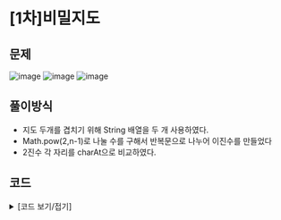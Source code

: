 # [1차]비밀지도

## 문제

![image](https://github.com/Employment-Study/Algorithm_Study/assets/44068819/42a43533-d06a-411c-abdb-806985d1f4b7)
![image](https://github.com/Employment-Study/Algorithm_Study/assets/44068819/38a5cf7e-3241-4170-b08b-1f4c0fa76dd6)
![image](https://github.com/Employment-Study/Algorithm_Study/assets/44068819/0ac3423d-1005-49a9-b162-1a5bff78474f)

## 풀이방식

- 지도 두개를 겹치기 위해 String 배열을 두 개 사용하였다.
- Math.pow(2,n-1)로 나눌 수를 구해서 반복문으로 나누어 이진수를 만들었다
- 2진수 각 자리를 charAt으로 비교하였다.

## 코드

<details>
<summary>
[코드 보기/접기]
</summary>

```java
// [1차] 비밀지도
class Solution {
	public String[] solution(int n, int[] arr1, int[] arr2) {
		String[] answer = new String[arr1.length];
		String[] s_arr1 = new String[arr1.length];
		String[] s_arr2 = new String[arr2.length];
		
		for(int i=0;i<arr1.length;i++) {
			String test = "";
			int num = (int)Math.pow(2, n-1);
			while(num > 0) {
				if(arr1[i] / num == 1) {
					test+="#";
				}else {
					test+=" ";
				}
				arr1[i] %= num;
				num /= 2;
			}
			s_arr1[i] = test;
		}

		System.out.println();
		
		for(int i=0;i<arr2.length;i++) {
			String test = "";
			int num = (int)Math.pow(2, n-1);
			while(num > 0) {
				if(arr2[i] / num == 1) {
					test+="#";
				}else {
					test+=" ";
				}
				arr2[i] %= num;
				num /= 2;
			}
			s_arr2[i] = test;
		}
		for(int i=0;i<n;i++) {
			answer[i] = "";
			for(int j=0;j<n;j++) {
				if (s_arr1[i].charAt(j) != s_arr2[i].charAt(j)) {
					answer[i] += "#";
				}else if(s_arr1[i].charAt(j) == '#' && s_arr2[i].charAt(j) == '#'){
					answer[i] += "#";
				}else {
					answer[i] += " ";
				}
			}
		}
		return answer;
	}
}

```

</details>
